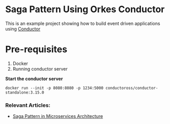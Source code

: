 # Saga Pattern Using Orkes Conductor

This is an example project showing how to build event driven applications using [Conductor](https://github.com/conductor-oss/conductor)

# Pre-requisites
1. Docker
2. Running conductor server

**Start the conductor server**

```shell
docker run --init -p 8080:8080 -p 1234:5000 conductoross/conductor-standalone:3.15.0
```

### Relevant Articles:
- [Saga Pattern in Microservices Architecture](https://www.baeldung.com/orkes-conductor-saga-pattern-spring-boot)

